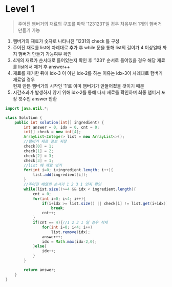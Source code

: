 # Level 1
> 주어진 햄버거의 재료의 구조를 파악 '1231231'일 경우 처음부터 1개의 햄버거 만들기 가능
1. 햄버거의 재료가 숫자로 나타나진 '1231의 check 틀 구성
2. 주어진 재료를 list에 차례대로 추가 후 while 문을 통해 list의 길이가 4 이상일때 까지 햄버거 만들기 가능여부 확인
3. 4개의 재료가 순서대로 들어있는지 확인 후 '1231' 순서로 들어있을 경우 해당 재료를 list에서 제거 후 answer++
4. 재료를 제거한 뒤에 idx-3 이 아닌 idx-2를 하는 이유는 idx-3이 차례대로 햄버거 재료일 경우   
   현재 만든 햄버거의 시작인 '1'로 이미 햄버거가 만들어졌을 것이기 때문
5. 시간초과가 발생하지 않기 위해 idx-2를 통해 다시 재료를 확인하며 최종 햄버거 포장 갯수인 answer 반환


```java
import java.util.*;

class Solution {
    public int solution(int[] ingredient) {
        int answer = 0, idx = 0, cnt = 0;
        int[] check = new int[4];
        ArrayList<Integer> list = new ArrayList<>();
        //햄버거 재료 정보 저장
        check[0] = 1;
        check[1] = 2;
        check[2] = 3;
        check[3] = 1;
        //list 에 재료 넣기
        for(int i=0; i<ingredient.length; i++){
            list.add(ingredient[i]);
        }
        //주어진 배열의 순서가 1 2 3 1 인지 확인
        while(list.size()>=4 && idx < ingredient.length){
            cnt = 0;
            for(int i=0; i<4; i++){
                if(i+idx >= list.size() || check[i] != list.get(i+idx))
                    break;
                cnt++;
            }
            if(cnt == 4){//1 2 3 1 일 경우 삭제
                for(int i=0; i<4; i++)
                    list.remove(idx);
                answer++;
                idx = Math.max(idx-2,0);
            }else{
                idx++;
            }
        }

        return answer;
    }
}
```
